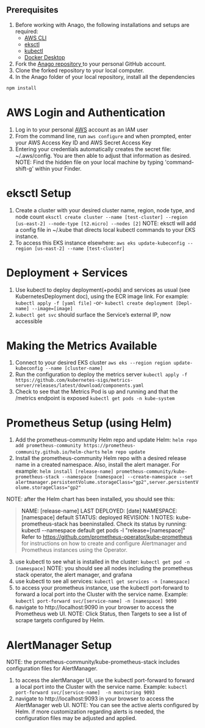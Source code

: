 ## Prerequisites

1. Before working with Anago, the following installations and setups are required:
   - [AWS CLI](https://docs.aws.amazon.com/cli/latest/userguide/getting-started-install.html)
   - [eksctl](https://docs.aws.amazon.com/eks/latest/userguide/eksctl.html)
   - [kubectl](https://kubernetes.io/docs/tasks/tools/)
   - [Docker Desktop](https://www.docker.com/products/docker-desktop/)
1. Fork the <a href="https://github.com/oslabs-beta/anago"> Anago repository </a> to your personal GitHub account.
1. Clone the forked repository to your local computer.
1. In the Anago folder of your local repository, install all the dependencies

```bash
npm install
```

# AWS Login and Authentication

1. Log in to your personal <a href="aws.amazon.com">AWS<a> account as an IAM user
2. From the command line, run `aws configure` and when prompted, enter your AWS Access Key ID and AWS Secret Access Key
3. Entering your credentials automatically creates the secret file: ~/.aws/config. You are then able to adjust that information as desired.
   NOTE: Find the hidden file on your local machine by typing 'command-shift-g' within your Finder.

# eksctl Setup

1. Create a cluster with your desired cluster name, region, node type, and node count
   `eksctl create cluster --name [test-cluster] --region [us-east-2] --node-type [t2.micro] --nodes [2]`
   NOTE: eksctl will add a config file in ~/.kube that directs local kubectl commands to your EKS instance.
2. To access this EKS instance elsewhere:
   `aws eks update-kubeconfig --region [us-east-2] --name [test-cluster]`

# Deployment + Services

1. Use kubectl to deploy deployment(+pods) and services as usual (see KubernetesDeployment doc), using the ECR image link. For example:
   `kubectl apply -f [yaml file]` -or-
   `kubectl create deployment [Depl-name] --image=[image]`
2. `kubectl get svc` should surface the Service’s external IP, now accessible

# Making the Metrics Available

1. Connect to your desired EKS cluster
   `aws eks --region region update-kubeconfig --name [cluster-name]`
2. Run the configuration to deploy the metrics server
   `kubectl apply -f https://github.com/kubernetes-sigs/metrics-server/releases/latest/download/components.yaml`
3. Check to see that the Metrics Pod is up and running and that the /metrics endpoint is exposed
   `kubectl get pods -n kube-system`

# Prometheus Setup (using Helm)

1. Add the prometheus-community Helm repo and update Helm:
   `helm repo add prometheus-community https://prometheus-community.github.io/helm-charts`
   `helm repo update`
2. Install the prometheus-community Helm repo with a desired release name in a created namespace. Also,
   install the alert manager. For example:
   `helm install [release-name] prometheus-community/kube-prometheus-stack --namespace [namespace] --create-namespace --set alertmanager.persistentVolume.storageClass="gp2",server.persistentVolume.storageClass="gp2"`

NOTE: after the Helm chart has been installed, you should see this:

> NAME: [release-name] LAST DEPLOYED: [date] NAMESPACE: [namespace] default
> STATUS: deployed REVISION: 1 NOTES: kube-prometheus-stack has beeninstalled.
> Check its status by running: kubectl --namespace default get pods -l
> "release=[namespace]" Refer to
> https://github.com/prometheus-operator/kube-prometheus for instructions on how
> to create and configure Alertmanager and Prometheus instances using the
> Operator.

3. use kubectl to see what is installed in the cluster:
   `kubectl get pod -n [namespace]`
   NOTE: you should see all nodes including the prometheus stack operator, the alert manager, and grafana
4. use kubectl to see all services: `kubectl get services -n [namespace]`
5. to access your prometheus instance, use the kubectl port-forward to forward a local port into the Cluster with the service name. Example:
   `kubectl port-forward svc/[service-name] -n [namespace] 9090`
6. navigate to http://localhost:9090 in your browser to access the Prometheus web UI.
   NOTE: Click Status, then Targets to see a list of scrape targets configured by Helm.

# AlertManager Setup

NOTE: the prometheus-community/kube-prometheus-stack includes configuration files for AlertManager.

1. to access the alertManager UI, use the kubectl port-forward to forward a
   local port into the Cluster with the service name. Example:
   `kubectl port-forward svc/[service-name]  -n monitoring 9093`
2. navigate to http://localhost:9093 in your browser to access the AlertManager web UI.
   NOTE: You can see the active alerts configured by Helm. if more customization regarding alerts is needed, the configuration files may be adjusted and applied.
